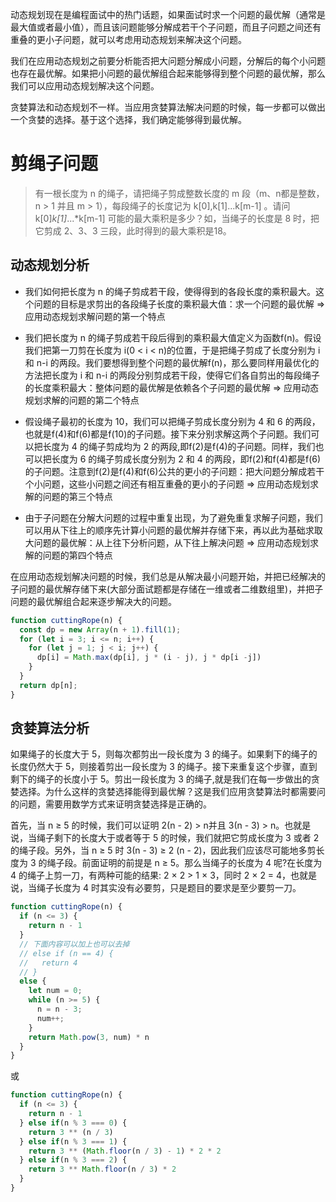 动态规划现在是编程面试中的热门话题，如果面试时求一个问题的最优解（通常是最大值或者最小值），而且该问题能够分解成若干个子问题，而且子问题之间还有重叠的更小子问题，就可以考虑用动态规划来解决这个问题。

我们在应用动态规划之前要分析能否把大问题分解成小问题，分解后的每个小问题也存在最优解。如果把小问题的最优解组合起来能够得到整个问题的最优解，那么我们可以应用动态规划解决这个问题。

贪婪算法和动态规划不一样。当应用贪婪算法解决问题的时候，每一步都可以做出一个贪婪的选择。基于这个选择，我们确定能够得到最优解。

# 剪绳子问题
> 有一根长度为 n 的绳子，请把绳子剪成整数长度的 m 段（m、n都是整数，n > 1 并且 m > 1），每段绳子的长度记为 k[0],k[1]...k[m-1] 。请问 k[0]*k[1]*...*k[m-1] 可能的最大乘积是多少？如，当绳子的长度是 8 时，把它剪成 2、3、3 三段，此时得到的最大乘积是18。

## 动态规划分析
- 我们如何把长度为 n 的绳子剪成若干段，使得得到的各段长度的乘积最大。这个问题的目标是求剪出的各段绳子长度的乘积最大值：求一个问题的最优解 => 应用动态规划求解问题的第一个特点

- 我们把长度为 n 的绳子剪成若干段后得到的乘积最大值定义为函数f(n)。假设我们把第一刀剪在长度为 i(0 < i < n)的位置，于是把绳子剪成了长度分别为 i 和 n-i 的两段。我们要想得到整个问题的最优解f(n)，那么要同样用最优化的方法把长度为 i 和 n-i 的两段分别剪成若干段，使得它们各自剪出的每段绳子的长度乘积最大：整体问题的最优解是依赖各个子问题的最优解 => 应用动态规划求解的问题的第二个特点

- 假设绳子最初的长度为 10，我们可以把绳子剪成长度分别为 4 和 6 的两段，也就是f(4)和f(6)都是f(10)的子问题。接下来分别求解这两个子问题。我们可以把长度为 4 的绳子剪成均为 2 的两段,即f(2)是f(4)的子问题。同样，我们也可以把长度为 6 的绳子剪成长度分别为 2 和 4 的两段，即f(2)和f(4)都是f(6)的子问题。注意到f(2)是f(4)和f(6)公共的更小的子问题：把大问题分解成若干个小问题，这些小问题之间还有相互重叠的更小的子问题 => 应用动态规划求解的问题的第三个特点

- 由于子问题在分解大问题的过程中重复出现，为了避免重复求解子问题，我们可以用从下往上的顺序先计算小问题的最优解并存储下来，再以此为基础求取大问题的最优解：从上往下分析问题，从下往上解决问题  => 应用动态规划求解的问题的第四个特点

在应用动态规划解决问题的时候，我们总是从解决最小问题开始，并把已经解决的子问题的最优解存储下来(大部分面试题都是存储在一维或者二维数组里)，并把子问题的最优解组合起来逐步解决大的问题。

```javascript
function cuttingRope(n) {
  const dp = new Array(n + 1).fill(1);
  for (let i = 3; i <= n; i++) {
    for (let j = 1; j < i; j++) {
      dp[i] = Math.max(dp[i], j * (i - j), j * dp[i -j])
    }
  }
  return dp[n];
}
```

## 贪婪算法分析
如果绳子的长度大于 5，则每次都剪出一段长度为 3 的绳子。如果剩下的绳子的长度仍然大于 5，则接着剪出一段长度为 3 的绳子。接下来重复这个步骤，直到剩下的绳子的长度小于 5。剪出一段长度为 3 的绳子,就是我们在每一步做出的贪婪选择。为什么这样的贪婪选择能得到最优解？这是我们应用贪婪算法时都需要问的问题，需要用数学方式来证明贪婪选择是正确的。

首先，当 n ≥ 5 的时候，我们可以证明 2(n - 2) > n并且 3(n - 3) > n。也就是说，当绳子剩下的长度大于或者等于 5 的时候，我们就把它剪成长度为 3 或者 2 的绳子段。另外，当 n ≥ 5 时 3(n - 3) ≥ 2 (n - 2)，因此我们应该尽可能地多剪长度为 3 的绳子段。前面证明的前提是 n ≥ 5。那么当绳子的长度为 4 呢?在长度为 4 的绳子上剪一刀，有两种可能的结果: 2 × 2 > 1 × 3，同时 2 × 2 = 4，也就是说，当绳子长度为 4 时其实没有必要剪，只是题目的要求是至少要剪一刀。

```javascript
function cuttingRope(n) {
  if (n <= 3) {
    return n - 1
  }  
  // 下面内容可以加上也可以去掉
  // else if (n == 4) {
  //   return 4
  // }
  else {
    let num = 0;
    while (n >= 5) {
      n = n - 3;
      num++;
    }
    return Math.pow(3, num) * n
  }
}
```
或

```javascript
function cuttingRope(n) {
  if (n <= 3) {
    return n - 1
  } else if(n % 3 === 0) {
    return 3 ** (n / 3)
  } else if(n % 3 === 1) {
    return 3 ** (Math.floor(n / 3) - 1) * 2 * 2
  } else if(n % 3 === 2) {
    return 3 ** Math.floor(n / 3) * 2
  }
}
```